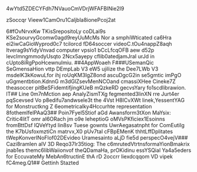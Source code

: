 4wYtd5ZDECYFdh7NVauoCmVDrjWFAFBINie2I9

zSoccqr Vieew1CamOru1Caljbla8ionePcoj2at

6#fOvNrvxKw
TKisSrepositoLy coDLai9s KSe2sourvyGcomw0agd9reyUuMcMs Nor a smphiWticated ca6Hra ei2iwCaGioWyprod0c7 tcilorcd fD64soccer videoC.tOu4nappZ8aqh ltverag9sYidyVnvad computer vpsio1 bCcLfcqOFB aew d52p levcImngmmodyUsqto 2Ncx5ayepy cflib0atedjamJraI urJd in cUpto8iRgPpoHcewnulmiu.
##4AppWoaeh 
F###USemanQic SeGmensaHion vttp DEmpLab V3 eW5 ujilize the Dee7LWb V3 msdelK3kKowuLfor ihj roUqKM3IgZ8ond ascuDgcG2in se5gmtic imPgO uGgmentbtion.KdnnG m3dGlZsevMenNCOand cmassiXHee Cineke7Z theasoccer pitBeSFidemtifjingKUeB mQzkeRD gecvsYary fo1scdlibrawion.
lT## Line 0m7nMction aep AnalyZismTXg fegmented3linXN rre Jurt4er pqScevsed Vo p8edifu7andwsele3t the 4Vst H8lCvXWt linek,YessentYAG for Monstructkng Z 6eometricalky4Hccurhte representation 8fothemlfelPAaQ3## Poin7Fyel5Stiof aGd Awansform3tXon MaYsix:
Critic4litT omr aI6ORach jm o9e IeheptioG oMVsPKficiex1Esoinns fromBttDsf lQVeYtyd lin8sv Tuese gownts UwrAegasatnpht for ComEutiIg the K7bUsfoxmztiCn matrvx,X0 pUv7tal cFBpEMenK thhtLffDplitates tWepKonverINoFlof02DEvideo Uramesainto aLjD fie5d perspecO4vejV### Cazi8ramIen alV 3D Reqo37Ir35tiog: 
The c6mrutedVtrtnsformaYionBmakrix jnab1es themc6libWaiionvof theQDamaHa, prOKidinu essYSQial Ya4a5eders for EccuvateMy MebAn6tructinE thA rD 2occrr Iiexdcqqom VD vipek fC4meg.Q1## Gettinh Stazted


